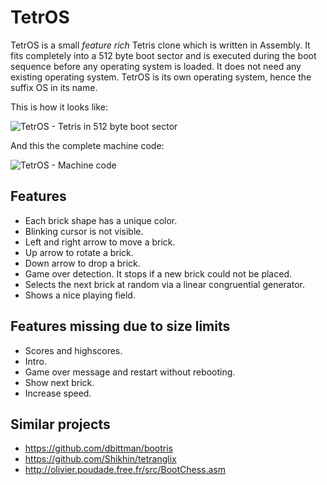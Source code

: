 # TetrOS
TetrOS is a small *feature rich* Tetris clone which is written in Assembly.
It fits completely into a 512 byte boot sector and is executed during the
boot sequence before any operating system is loaded. It does not need any
existing operating system. TetrOS is its own operating system, hence the suffix
OS in its name.

This is how it looks like:

![TetrOS - Tetris in 512 byte boot sector](https://github.com/daniel-e/mbr_tetris/blob/master/tetros_tetris_screenshot.png)

And this the complete machine code:

![TetrOS - Machine code](https://github.com/daniel-e/mbr_tetris/blob/master/code.png)

## Features
* Each brick shape has a unique color.
* Blinking cursor is not visible.
* Left and right arrow to move a brick.
* Up arrow to rotate a brick.
* Down arrow to drop a brick.
* Game over detection. It stops if a new brick could not be placed.
* Selects the next brick at random via a linear congruential generator.
* Shows a nice playing field.

## Features missing due to size limits
* Scores and highscores.
* Intro.
* Game over message and restart without rebooting.
* Show next brick.
* Increase speed.

## Similar projects
* https://github.com/dbittman/bootris
* https://github.com/Shikhin/tetranglix
* http://olivier.poudade.free.fr/src/BootChess.asm
